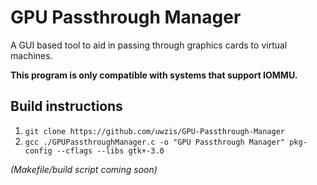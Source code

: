 # GPU Passthrough Manager
A GUI based tool to aid in passing through graphics cards to virtual machines.

**This program is only compatible with systems that support IOMMU.**

## Build instructions
1. ``git clone https://github.com/uwzis/GPU-Passthrough-Manager``
2. ``gcc ./GPUPassthroughManager.c -o "GPU Passthrough Manager" pkg-config --cflags --libs gtk+-3.0``

*(Makefile/build script coming soon)*
